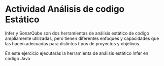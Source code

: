 # Actividad Análisis de codigo Estático

Infer y SonarQube son dos herramientas de análisis estático de código ampliamente utilizadas, pero 
tienen diferentes enfoques y capacidades que las hacen adecuadas para distintos tipos de proyectos 
y objetivos. 

En este ejercicio ejecutarás la herramienta de análisis estático Infer en código Java
